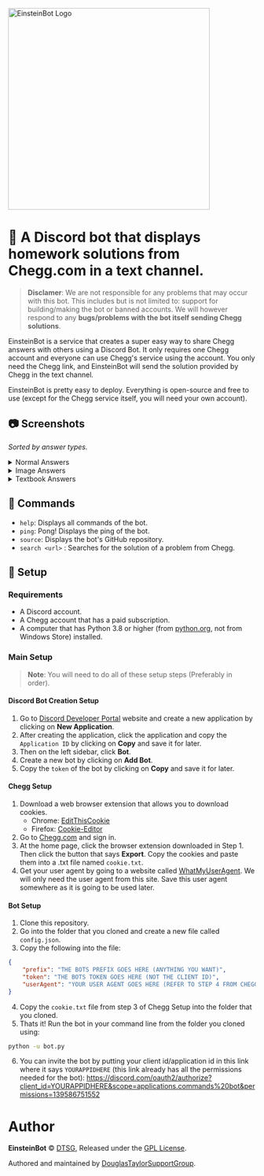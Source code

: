 <img src="https://github.com/DouglasTaylorSupportGroup/EinsteinBot/blob/master/banner.png" alt="EinsteinBot Logo" width="410" />

# 🤖 A Discord bot that displays homework solutions from Chegg.com in a text channel.

> **Disclamer**: We are not responsible for any problems that may occur with this bot. This includes but is not limited to: support for building/making the bot or banned accounts. We will however respond to any **bugs/problems with the bot itself sending Chegg solutions**.

EinsteinBot is a service that creates a super easy way to share Chegg answers with others using a Discord Bot. It only requires one Chegg account and everyone can use Chegg's service using the account. You only need the Chegg link, and EinsteinBot will send the solution provided by Chegg in the text channel.

EinsteinBot is pretty easy to deploy. Everything is open-source and free to use (except for the Chegg service itself, you will need your own account).

## 📷 Screenshots

*Sorted by answer types.*

<details>
    <summary>Normal Answers</summary>
    <ul>
        <li><b>Discord shows:</b></li>
        <img src="https://cdn.hayasaka.moe/v0bcenx392pm.jpg" />
        <li><b>Chegg Website shows:</b></li>
        <img src="https://cdn.hayasaka.moe/myg98bxpoj2f.jpg" />
    </ul>
</details>
<details>
    <summary>Image Answers</summary>
    <ul>
        <li><b>Discord shows:</b></li>
        <img src="https://cdn.hayasaka.moe/itvggxqrvsec.jpg" />
        <li><b>Chegg Website shows:</b></li>
        <img src="https://cdn.hayasaka.moe/wm04ov6siys8.jpg" />
    </ul>
</details>
<details>
    <summary>Textbook Answers</summary>
    <ul>
        <li><b>Discord shows:</b></li>
        <img src="https://cdn.hayasaka.moe/oi1yfwiyj1ys.jpg" />
        <li><b>Chegg Website shows:</b></li>
        <img src="https://cdn.hayasaka.moe/n68m1x2lqioc.jpg" />
    </ul>
</details>

## 📝 Commands

- `help`: Displays all commands of the bot.
- `ping`: Pong! Displays the ping of the bot.
- `source`: Displays the bot's GitHub repository.
- `search <url>` : Searches for the solution of a problem from Chegg.

## 🔨 Setup

### Requirements

- A Discord account.
- A Chegg account that has a paid subscription.
- A computer that has Python 3.8 or higher (from [python.org](https://www.python.org/), not from Windows Store) installed.

### Main Setup

> **Note**: You will need to do all of these setup steps (Preferably in order).

#### Discord Bot Creation Setup

1. Go to [Discord Developer Portal](https://discord.com/developers/applications/) website and create a new application by clicking on **New Application**.
2. After creating the application, click the application and copy the `Application ID` by clicking on **Copy** and save it for later.
2. Then on the left sidebar, click **Bot**.
3. Create a new bot by clicking on **Add Bot**.
4. Copy the `token` of the bot by clicking on **Copy** and save it for later.

#### Chegg Setup

1. Download a web browser extension that allows you to download cookies.
    - Chrome: [EditThisCookie](https://chrome.google.com/webstore/detail/editthiscookie/fngmhnnpilhplaeedifhccceomclgfbg)
    - Firefox: [Cookie-Editor](https://addons.mozilla.org/en-US/firefox/addon/cookie-editor/)
2. Go to [Chegg.com](https://www.chegg.com/) and sign in.
3. At the home page, click the browser extension downloaded in Step 1. Then click the button that says **Export**. Copy the cookies and paste them into a .txt file named `cookie.txt`. 
4. Get your user agent by going to a website called [WhatMyUserAgent](https://whatmyuseragent.com/). We will only need the user agent from this site. Save this user agent somewhere as it is going to be used later.

#### Bot Setup

1. Clone this repository.
2. Go into the folder that you cloned and create a new file called `config.json`.
3. Copy the following into the file:
```json
{
    "prefix": "THE BOTS PREFIX GOES HERE (ANYTHING YOU WANT)",
    "token": "THE BOTS TOKEN GOES HERE (NOT THE CLIENT ID)",
    "userAgent": "YOUR USER AGENT GOES HERE (REFER TO STEP 4 FROM CHEGG SETUP)"
}
```
4. Copy the `cookie.txt` file from step 3 of Chegg Setup into the folder that you cloned.
5. Thats it! Run the bot in your command line from the folder you cloned using:
```bash
python -u bot.py
```
6. You can invite the bot by putting your client id/application id in this link where it says `YOURAPPIDHERE` (this link already has all the permissions needed for the bot): https://discord.com/oauth2/authorize?client_id=YOURAPPIDHERE&scope=applications.commands%20bot&permissions=139586751552

# Author

**EinsteinBot** © [DTSG](https://github.com/DouglasTaylorSupportGroup), Released under the [GPL License](https://github.com/DouglasTaylorSupportGroup/EinsteinBot/blob/main/LICENSE).

Authored and maintained by [DouglasTaylorSupportGroup](https://github.com/DouglasTaylorSupportGroup).